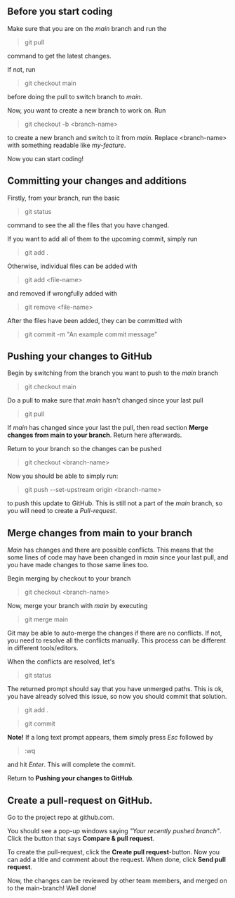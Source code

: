 ## Before you start coding
Make sure that you are on the *main* branch and run the  
> git pull

command to get the latest changes. 

If not, run
> git checkout main

before doing the pull to switch branch to *main*. 

Now, you want to create a new branch to work on. Run 
> git checkout -b \<branch-name\> 
  
to create a new branch and switch to it from *main*. Replace \<branch-name\> with something readable like *my-feature*. 

Now you can start coding!

## Committing your changes and additions
Firstly, from your branch, run the basic
> git status

command to see the all the files that you have changed. 

If you want to add all of them to the upcoming commit, simply run 
> git add .

Otherwise, individual files can be added with
> git add \<file-name\>
  
and removed if wrongfully added with
> git remove \<file-name\>

After the files have been added, they can be committed with
> git commit -m "An example commit message"

## Pushing your changes to GitHub
Begin by switching from the branch you want to push to the *main* branch
> git checkout main

Do a pull to make sure that *main* hasn't changed since your last pull
> git pull

If *main* has changed since your last the pull, then read section **Merge changes from main to your branch**. Return here afterwards.

Return to your branch so the changes can be pushed
> git checkout \<branch-name\>

Now you should be able to simply run:
> git push --set-upstream origin \<branch-name\>
  
to push this update to GitHub. This is still not a part of the *main* branch, so you will need to create a *Pull-request*.

## Merge changes from main to your branch 
*Main* has changes and there are possible conflicts. This means that the some lines of code may have been changed in *main* since your last pull, and you have made changes to those same lines too. 

Begin merging by checkout to your branch
> git checkout \<branch-name\>

Now, merge your branch with *main* by executing
> git merge main

Git may be able to auto-merge the changes if there are no conflicts. If not, you need to resolve all the conflicts manually. This process can be different in different tools/editors. 

When the conflicts are resolved, let's 
> git status

The returned prompt should say that you have unmerged paths. This is ok, you have already solved this issue, so now you should commit that solution. 
> git add . 

> git commit 

**Note!** 
If a long text prompt appears, them simply press *Esc* followed by
> :wq

and hit *Enter*. This will complete the commit.

Return to **Pushing your changes to GitHub**.

## Create a pull-request on GitHub. 
Go to the project repo at github.com.

You should see a pop-up windows saying *"Your recently pushed branch"*. Click the button that says **Compare & pull request**. 

To create the pull-request, click the **Create pull request**-button. Now you can add a title and comment about the request. When done, click **Send pull request**. 

Now, the changes can be reviewed by other team members, and merged on to the main-branch! 
Well done!

